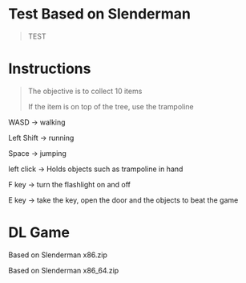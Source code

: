 # Test Based on Slenderman
> TEST

# Instructions

> The objective is to collect 10 items
> 
> If the item is on top of the tree, use the trampoline

WASD -> walking

Left Shift -> running

Space -> jumping

left click -> Holds objects such as trampoline in hand

F key -> turn the flashlight on and off

E key -> take the key, open the door and the objects to beat the game

# DL Game

Based on Slenderman x86.zip

Based on Slenderman x86_64.zip
